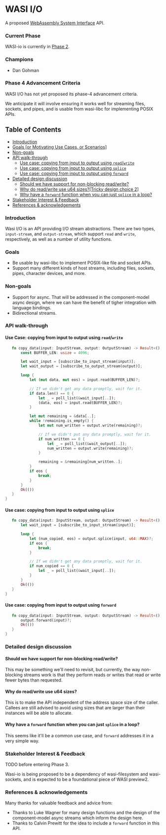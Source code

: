 # WASI I/O

A proposed [WebAssembly System Interface](https://github.com/WebAssembly/WASI) API.

### Current Phase

WASI-io is currently in [Phase 2].

[Phase 2]: https://github.com/WebAssembly/WASI/blob/42fe2a3ca159011b23099c3d10b5b1d9aff2140e/docs/Proposals.md#phase-2---proposed-spec-text-available-cg--wg

### Champions

- Dan Gohman

### Phase 4 Advancement Criteria

WASI I/O has not yet proposed its phase-4 advancement criteria.

We anticipate it will involve ensuring it works well for streaming files, sockets, and pipes, and is usable from wasi-libc for implementing POSIX APIs.

## Table of Contents

- [Introduction](#introduction)
- [Goals [or Motivating Use Cases, or Scenarios]](#goals-or-motivating-use-cases-or-scenarios)
- [Non-goals](#non-goals)
- [API walk-through](#api-walk-through)
  - [Use case: copying from input to output using `read`/`write`](#use-case-copying-from-input-to-output-using-readwrite)
  - [Use case: copying from input to output using `splice`](#use-case-copying-from-input-to-output-using-splice)
  - [Use case: copying from input to output using `forward`](#use-case-copying-from-input-to-output-using-forward)
- [Detailed design discussion](#detailed-design-discussion)
  - [Should we have support for non-blocking read/write?](#should-we-have-support-for-non-blocking-read-write)
  - [Why do read/write use u64 sizes?[Tricky design choice 2]](#why-do-read-write-use-u64-sizes)
  - [Why have a `forward` function when you can just `splice` in a loop?](#why-have-a-forward-function-when-you-can-just-splice-in-a-loop)
- [Stakeholder Interest & Feedback](#stakeholder-interest--feedback)
- [References & acknowledgements](#references--acknowledgements)

### Introduction

Wasi I/O is an API providing I/O stream abstractions. There are two
types, `input-stream`, and `output-stream`, which support `read` and
`write`, respectively, as well as a number of utility functions.

### Goals

 - Be usable by wasi-libc to implement POSIX-like file and socket APIs.
 - Support many different kinds of host streams, including files, sockets,
   pipes, character devices, and more.

### Non-goals

 - Support for async. That will be addressed in the component-model async
   design, where we can have the benefit of tigher integration with language
   bindings.
 - Bidirectional streams.

### API walk-through

#### Use Case: copying from input to output using `read`/`write`

```rust
   fn copy_data(input: InputStream, output: OutputStream) -> Result<(), StreamError> {
       const BUFFER_LEN: usize = 4096;

       let wait_input = [subscribe_to_input_stream(input)];
       let wait_output = [subscribe_to_output_stream(output)];

       loop {
           let (mut data, mut eos) = input.read(BUFFER_LEN)?;

           // If we didn't get any data promptly, wait for it.
           if data.len() == 0 {
               let _ = poll_list(&wait_input[..]);
               (data, eos) = input.read(BUFFER_LEN)?;
           }

           let mut remaining = &data[..];
           while !remaining.is_empty() {
               let mut num_written = output.write(remaining)?;

               // If we didn't put any data promptly, wait for it.
               if num_written == 0 {
                   let _ = poll_list(&wait_output[..]);
                   num_written = output.write(remaining)?;
               }

               remaining = &remaining[num_written..];
           }
           if eos {
               break;
           }
       }
       Ok(())
   }
}
```

#### Use case: copying from input to output using `splice`

```rust
   fn copy_data(input: InputStream, output: OutputStream) -> Result<(), StreamError> {
       let wait_input = [subscribe_to_input_stream(input)];

       loop {
           let (num_copied, eos) = output.splice(input, u64::MAX)?;
           if eos {
               break;
           }

           // If we didn't get any data promptly, wait for it.
           if num_copied == 0 {
               let _ = poll_list(&wait_input[..]);
           }
       }
       Ok(())
   }
}
```

#### Use case: copying from input to output using `forward`

```rust
   fn copy_data(input: InputStream, output: OutputStream) -> Result<(), StreamError> {
       output.forward(input)?;
       Ok(())
   }
}
```

### Detailed design discussion

#### Should we have support for non-blocking read/write?

This may be something we'll need to revisit, but currently, the way
non-blocking streams work is that they perform reads or writes that
read or write fewer bytes than requested.

#### Why do read/write use u64 sizes?

This is to make the API independent of the address space size of
the caller. Callees are still advised to avoid using sizes that
are larger than their instances will be able to allocate.

#### Why have a `forward` function when you can just `splice` in a loop?

This seems like it'll be a common use case, and `forward`
addresses it in a very simple way.

### Stakeholder Interest & Feedback

TODO before entering Phase 3.

Wasi-io is being proposed to be a dependency of wasi-filesystem and
wasi-sockets, and is expected to be a foundational piece of WASI
preview2.

### References & acknowledgements

Many thanks for valuable feedback and advice from:

- Thanks to Luke Wagner for many design functions and the design of
  the component-model async streams which inform the design here.
- Thanks to Calvin Prewitt for the idea to include a `forward` function
  in this API.
